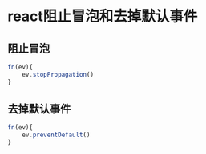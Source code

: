 # react阻止冒泡和去掉默认事件
## 阻止冒泡

```js
fn(ev){
    ev.stopPropagation()
}
```



## 去掉默认事件

```js
fn(ev){
    ev.preventDefault()
}
```


